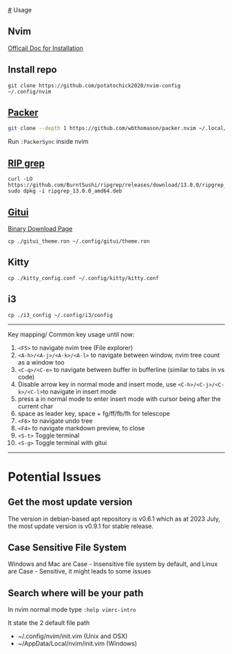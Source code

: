 [#](#) Usage

## Nvim
[Officail Doc for Installation](https://github.com/neovim/neovim/blob/master/INSTALL.md)

## Install repo
```
git clone https://github.com/potatochick2020/nvim-config ~/.config/nvim
```

## [Packer](https://github.com/wbthomason/packer.nvim)
```bash
git clone --depth 1 https://github.com/wbthomason/packer.nvim ~/.local/share/nvim/site/pack/packer/start/packer.nvim
 ```
 
Run `:PackerSync` inside nvim

## [RIP grep](https://github.com/BurntSushi/ripgrep?tab=readme-ov-file#installation)
```
curl -LO https://github.com/BurntSushi/ripgrep/releases/download/13.0.0/ripgrep_13.0.0_amd64.deb
sudo dpkg -i ripgrep_13.0.0_amd64.deb
```

## [Gitui](https://github.com/extrawurst/gitui/releases)
[Binary Download Page](https://github.com/extrawurst/gitui/releases)
```
cp ./gitui_theme.ron ~/.config/gitui/theme.ron
```

## Kitty 
```
cp ./kitty_config.conf ~/.config/kitty/kitty.conf
```
## i3 
```
cp ./i3_config ~/.config/i3/config
```

-----
Key mapping/ Common key usage until now:

1. `<F5>` to navigate nvim tree (File explorer)
2. `<A-h>/<A-j>/<A-k>/<A-l>` to navigate between window, nvim tree count as a window too
3. `<C-q>/<C-e>` to navigate between buffer in bufferline (similar to tabs in vs code)
4. Disable arrow key in normal mode and insert mode, use `<C-h>/<C-j>/<C-k>/<C-l>`to navigate in insert mode
5. press a in normal mode to enter insert mode with cursor being after the current char
6. space as leader key, space + fg/ff/fb/fh for telescope
7. `<F6>` to navigate undo tree
8. `<F4>` to navigate markdown preview, <ESC> to close
9. `<S-t>` Toggle terminal
10. `<S-g>` Toggle terminal with gitui
-----

# Potential Issues
## Get the most update version
The version in debian-based apt repository is v0.6.1 which as at 2023 July, the most update version is v0.9.1 for stable release.

## Case Sensitive File System
Windows and Mac are Case - Insensitive file system by default, and Linux are Case - Sensitive, it might leads to some issues

## Search where will be your path 
In nvim normal mode type `:help vimrc-intro`

It state the 2 default file path
- ~/.config/nvim/init.vim         (Unix and OSX) 
- ~/AppData/Local/nvim/init.vim   (Windows) 
 
